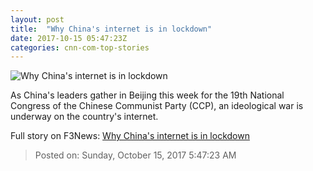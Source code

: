 ```yaml
---
layout: post
title:  "Why China's internet is in lockdown"
date: 2017-10-15 05:47:23Z
categories: cnn-com-top-stories
---
```


![Why China's internet is in lockdown](http://cdn.cnn.com/cnnnext/dam/assets/171010142448-xi-jinping-0905-wave-super-tease.jpg)

As China's leaders gather in Beijing this week for the 19th National Congress of the Chinese Communist Party (CCP), an ideological war is underway on the country's internet.


Full story on F3News: [Why China's internet is in lockdown](http://www.f3nws.com/n/NNpFCJ)

> Posted on: Sunday, October 15, 2017 5:47:23 AM
